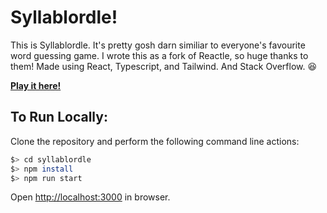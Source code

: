 # Syllablordle!

This is Syllablordle. It's pretty gosh darn similiar to everyone's favourite word guessing game.
I wrote this as a fork of Reactle, so huge thanks to them!
Made using React, Typescript, and Tailwind. And Stack Overflow. :laughing:

[**Play it here!**](https://syllablordle.com/)

## To Run Locally:

Clone the repository and perform the following command line actions:

```bash
$> cd syllablordle
$> npm install
$> npm run start
```

Open [http://localhost:3000](http://localhost:3000) in browser.